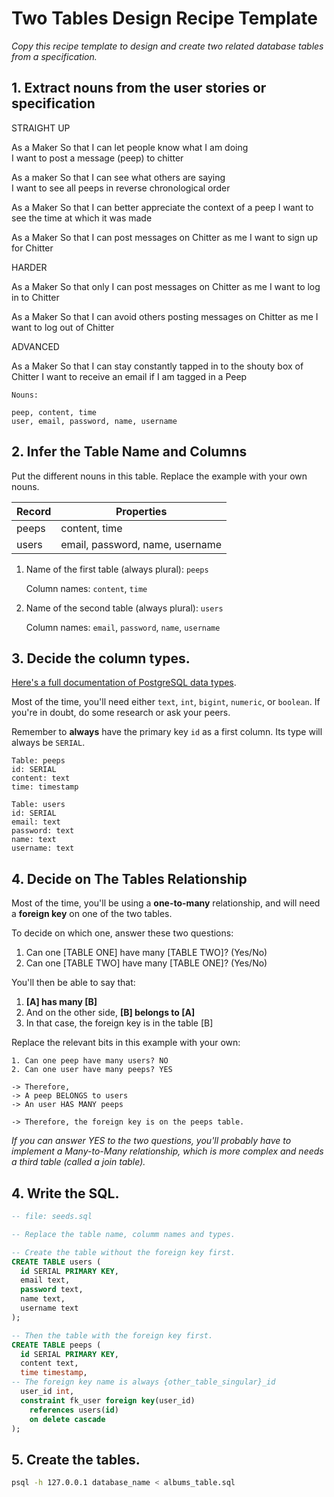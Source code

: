 # Two Tables Design Recipe Template

_Copy this recipe template to design and create two related database tables from a specification._

## 1. Extract nouns from the user stories or specification

STRAIGHT UP

As a Maker
So that I can let people know what I am doing  
I want to post a message (peep) to chitter

As a maker
So that I can see what others are saying  
I want to see all peeps in reverse chronological order

As a Maker
So that I can better appreciate the context of a peep
I want to see the time at which it was made

As a Maker
So that I can post messages on Chitter as me
I want to sign up for Chitter

HARDER

As a Maker
So that only I can post messages on Chitter as me
I want to log in to Chitter

As a Maker
So that I can avoid others posting messages on Chitter as me
I want to log out of Chitter

ADVANCED

As a Maker
So that I can stay constantly tapped in to the shouty box of Chitter
I want to receive an email if I am tagged in a Peep

```
Nouns:

peep, content, time
user, email, password, name, username 
```

## 2. Infer the Table Name and Columns

Put the different nouns in this table. Replace the example with your own nouns.

| Record                | Properties          |
| --------------------- | ------------------  |
| peeps                 | content, time
| users                 | email, password, name, username

1. Name of the first table (always plural): `peeps` 

    Column names: `content`, `time`

2. Name of the second table (always plural): `users` 

    Column names: `email`, `password`, `name`, `username`

## 3. Decide the column types.

[Here's a full documentation of PostgreSQL data types](https://www.postgresql.org/docs/current/datatype.html).

Most of the time, you'll need either `text`, `int`, `bigint`, `numeric`, or `boolean`. If you're in doubt, do some research or ask your peers.

Remember to **always** have the primary key `id` as a first column. Its type will always be `SERIAL`.

```
Table: peeps
id: SERIAL
content: text
time: timestamp

Table: users
id: SERIAL
email: text
password: text
name: text
username: text
```

## 4. Decide on The Tables Relationship

Most of the time, you'll be using a **one-to-many** relationship, and will need a **foreign key** on one of the two tables.

To decide on which one, answer these two questions:

1. Can one [TABLE ONE] have many [TABLE TWO]? (Yes/No)
2. Can one [TABLE TWO] have many [TABLE ONE]? (Yes/No)

You'll then be able to say that:

1. **[A] has many [B]**
2. And on the other side, **[B] belongs to [A]**
3. In that case, the foreign key is in the table [B]

Replace the relevant bits in this example with your own:

```
1. Can one peep have many users? NO
2. Can one user have many peeps? YES

-> Therefore,
-> A peep BELONGS to users
-> An user HAS MANY peeps

-> Therefore, the foreign key is on the peeps table.
```

*If you can answer YES to the two questions, you'll probably have to implement a Many-to-Many relationship, which is more complex and needs a third table (called a join table).*

## 4. Write the SQL.

```sql
-- file: seeds.sql

-- Replace the table name, columm names and types.

-- Create the table without the foreign key first.
CREATE TABLE users (
  id SERIAL PRIMARY KEY,
  email text,
  password text,
  name text,
  username text
);

-- Then the table with the foreign key first.
CREATE TABLE peeps (
  id SERIAL PRIMARY KEY,
  content text,
  time timestamp,
-- The foreign key name is always {other_table_singular}_id
  user_id int,
  constraint fk_user foreign key(user_id)
    references users(id)
    on delete cascade
);

```

## 5. Create the tables.

```bash
psql -h 127.0.0.1 database_name < albums_table.sql
```